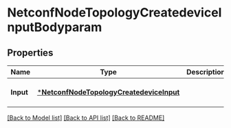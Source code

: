 # NetconfNodeTopologyCreatedeviceInputBodyparam

## Properties
Name | Type | Description | Notes
------------ | ------------- | ------------- | -------------
**Input** | [***NetconfNodeTopologyCreatedeviceInput**](netconf.node.topology.createdevice.Input.md) |  | [optional] [default to null]

[[Back to Model list]](../README.md#documentation-for-models) [[Back to API list]](../README.md#documentation-for-api-endpoints) [[Back to README]](../README.md)


